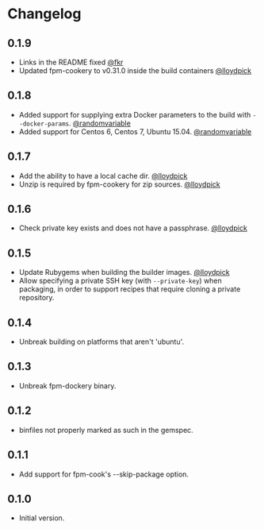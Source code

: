 # Changelog

## 0.1.9

* Links in the README fixed [@fkr](https://github.com/fkr)
* Updated fpm-cookery to v0.31.0 inside the build containers [@lloydpick](https://github.com/lloydpick)

## 0.1.8

* Added support for supplying extra Docker parameters to the build with `--docker-params`. [@randomvariable](https://github.com/randomvariable)
* Added support for Centos 6, Centos 7, Ubuntu 15.04. [@randomvariable](https://github.com/randomvariable)

## 0.1.7

* Add the ability to have a local cache dir. [@lloydpick](https://github.com/lloydpick)
* Unzip is required by fpm-cookery for zip sources. [@lloydpick](https://github.com/lloydpick)

## 0.1.6

* Check private key exists and does not have a passphrase. [@lloydpick](https://github.com/lloydpick)

## 0.1.5

* Update Rubygems when building the builder images. [@lloydpick](https://github.com/lloydpick)
* Allow specifying a private SSH key (with `--private-key`) when packaging, in order to support
  recipes that require cloning a private repository.

## 0.1.4

* Unbreak building on platforms that aren't 'ubuntu'.

## 0.1.3

* Unbreak fpm-dockery binary.

## 0.1.2

* binfiles not properly marked as such in the gemspec.

## 0.1.1

* Add support for fpm-cook's --skip-package option.

## 0.1.0

* Initial version.
